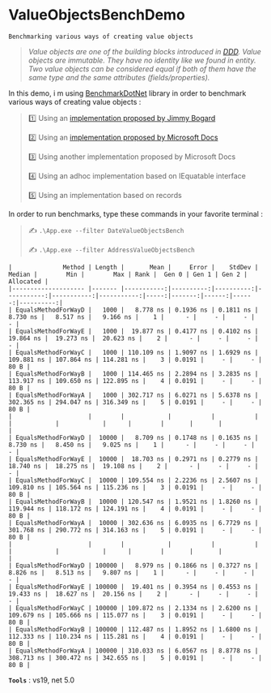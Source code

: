 # ValueObjectsBenchDemo
```
Benchmarking various ways of creating value objects
```

> *Value objects are one of the building blocks introduced in [DDD](https://en.wikipedia.org/wiki/Domain-driven_design). Value objects are immutable. They have no identity like we found in entity. Two value objects can be considered equal if both of them have the same type and the same attributes (fields/properties).*

In this demo, i m using [BenchmarkDotNet](https://github.com/dotnet/BenchmarkDotNet) library in order to benchmark various ways of creating value objects :
>
> :one: Using an [implementation proposed by Jimmy Bogard](http://grabbagoft.blogspot.com/2007/06/generic-value-object-equality.html)
>
> :two: Using an [implementation proposed by Microsoft Docs](https://docs.microsoft.com/en-us/dotnet/architecture/microservices/microservice-ddd-cqrs-patterns/implement-value-objects#value-object-implementation-in-c)
>
> :three: Using another implementation proposed by Microsoft Docs
>
> :four: Using an adhoc implementation based on IEquatable interface
>
> :five: Using an implementation based on records
>



In order to run benchmarks, type these commands in your favorite terminal :
>
> :writing_hand: `.\App.exe --filter DateValueObjectsBench`
>
> :writing_hand: `.\App.exe --filter AddressValueObjectsBench`
>

```
|              Method | Length |       Mean |     Error |    StdDev |     Median |        Min |        Max | Rank |  Gen 0 | Gen 1 | Gen 2 | Allocated |
|-------------------- |------- |-----------:|----------:|----------:|-----------:|-----------:|-----------:|-----:|-------:|------:|------:|----------:|
| EqualsMethodForWayD |   1000 |   8.778 ns | 0.1936 ns | 0.1811 ns |   8.730 ns |   8.517 ns |   9.166 ns |    1 |      - |     - |     - |         - |
| EqualsMethodForWayE |   1000 |  19.877 ns | 0.4177 ns | 0.4102 ns |  19.864 ns |  19.273 ns |  20.623 ns |    2 |      - |     - |     - |         - |
| EqualsMethodForWayC |   1000 | 110.109 ns | 1.9097 ns | 1.6929 ns | 109.881 ns | 107.864 ns | 114.281 ns |    3 | 0.0191 |     - |     - |      80 B |
| EqualsMethodForWayB |   1000 | 114.465 ns | 2.2894 ns | 3.2835 ns | 113.917 ns | 109.650 ns | 122.895 ns |    4 | 0.0191 |     - |     - |      80 B |
| EqualsMethodForWayA |   1000 | 302.717 ns | 6.0271 ns | 5.6378 ns | 302.365 ns | 294.047 ns | 316.349 ns |    5 | 0.0191 |     - |     - |      80 B |
|                     |        |            |           |           |            |            |            |      |        |       |       |           |
| EqualsMethodForWayD |  10000 |   8.709 ns | 0.1748 ns | 0.1635 ns |   8.730 ns |   8.450 ns |   9.025 ns |    1 |      - |     - |     - |         - |
| EqualsMethodForWayE |  10000 |  18.703 ns | 0.2971 ns | 0.2779 ns |  18.740 ns |  18.275 ns |  19.108 ns |    2 |      - |     - |     - |         - |
| EqualsMethodForWayC |  10000 | 109.554 ns | 2.2236 ns | 2.5607 ns | 109.810 ns | 105.564 ns | 115.236 ns |    3 | 0.0191 |     - |     - |      80 B |
| EqualsMethodForWayB |  10000 | 120.547 ns | 1.9521 ns | 1.8260 ns | 119.944 ns | 118.172 ns | 124.191 ns |    4 | 0.0191 |     - |     - |      80 B |
| EqualsMethodForWayA |  10000 | 302.636 ns | 6.0935 ns | 6.7729 ns | 301.768 ns | 290.772 ns | 314.163 ns |    5 | 0.0191 |     - |     - |      80 B |
|                     |        |            |           |           |            |            |            |      |        |       |       |           |
| EqualsMethodForWayD | 100000 |   8.979 ns | 0.1866 ns | 0.3727 ns |   8.826 ns |   8.513 ns |   9.807 ns |    1 |      - |     - |     - |         - |
| EqualsMethodForWayE | 100000 |  19.401 ns | 0.3954 ns | 0.4553 ns |  19.433 ns |  18.627 ns |  20.156 ns |    2 |      - |     - |     - |         - |
| EqualsMethodForWayC | 100000 | 109.872 ns | 2.1334 ns | 2.6200 ns | 109.679 ns | 105.666 ns | 115.077 ns |    3 | 0.0191 |     - |     - |      80 B |
| EqualsMethodForWayB | 100000 | 112.487 ns | 1.8952 ns | 1.6800 ns | 112.333 ns | 110.234 ns | 115.281 ns |    4 | 0.0191 |     - |     - |      80 B |
| EqualsMethodForWayA | 100000 | 310.033 ns | 6.0567 ns | 8.8778 ns | 308.713 ns | 300.472 ns | 342.655 ns |    5 | 0.0191 |     - |     - |      80 B |
```

**`Tools`** : vs19, net 5.0